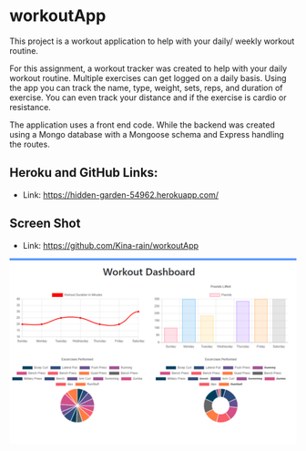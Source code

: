 # workoutApp
This project is a workout application to help with your daily/ weekly workout routine.

For this assignment, a workout tracker was created to help with your daily workout routine. Multiple exercises can get logged on a daily basis. 
Using the app you can track the name, type, weight, sets, reps, and duration of exercise. You can even track your distance and if the exercise is cardio or resistance.

The application uses a front end code. While the backend was created using a Mongo database with a Mongoose schema and Express handling the routes. 


## Heroku and GitHub Links:

* Link: https://hidden-garden-54962.herokuapp.com/

## Screen Shot

* Link: https://github.com/Kina-rain/workoutApp

![alt text][screenshot]

[screenshot]: https://github.com/Kina-rain/workoutApp/blob/master/screenshot.png "Workout Project"
